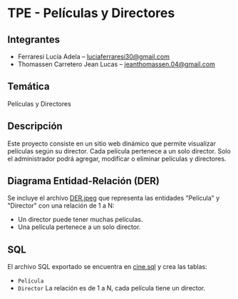 # TPE - Películas y Directores

## Integrantes
- Ferraresi Lucía Adela – luciaferraresi30@gmail.com
- Thomassen Carretero Jean Lucas – jeanthomassen.04@gmail.com

## Temática
Películas y Directores

## Descripción
Este proyecto consiste en un sitio web dinámico que permite visualizar películas según su director. 
Cada película pertenece a un solo director. Solo el administrador podrá agregar, modificar o eliminar películas y directores.

## Diagrama Entidad-Relación (DER)
Se incluye el archivo [DER.jpeg](DER.jpeg) que representa las entidades "Película" y "Director" con una relación de 1 a N:
- Un director puede tener muchas películas.
- Una película pertenece a un solo director.

## SQL
El archivo SQL exportado se encuentra en [cine.sql](cine.sql) y crea las tablas:

- `Película`  
- `Director`
La relación es de 1 a N, cada película tiene un director.
